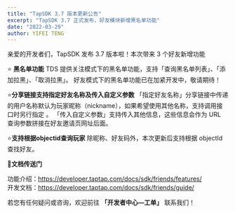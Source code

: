 ```yaml
---
title: "TapSDK 3.7 版本更新公告"
excerpt: "TapSDK 3.7 正式发布，好友模块新增黑名单功能"
date: "2022-03-29"
author: YIFEI TENG
---
```


亲爱的开发者们，TapSDK 发布 3.7 版本啦！本次带来 3 个好友新增功能

⭐ **黑名单功能**
TDS 提供关注模式下的黑名单功能，支持「查询黑名单列表」、「添加拉黑」、「取消拉黑」。
好友模式下的黑名单功能已在加紧开发中，敬请期待！

⭐**分享链接支持指定好友名称及传入自定义参数**
「指定好友名称」分享链接中传递的用户名称默认为玩家昵称（nickname），如果希望使用其他名称，支持调用接口时另行指定 。
「传入自定义参数」支持传入其他信息，这些信息会作为 URL 查询参数拼接在好友邀请页网址后面。

⭐️**支持根据objectid查询玩家**
除昵称、好友码外，本次更新后支持根据 objectId 查找好友。 

**🚪文档传送门**

功能介绍：https://developer.taptap.com/docs/sdk/friends/features/ <br />
开发文档：https://developer.taptap.com/docs/sdk/friends/guide/

若您有任何疑问或咨询，欢迎前往 **「开发者中心—工单」** 联系我们！
